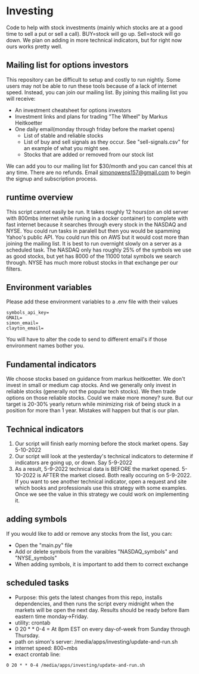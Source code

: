 # Investing
Code to help with stock investments (mainly which stocks are at a good time to sell a put or sell a call). BUY=stock will go up. Sell=stock will go down. We plan on adding in more technical indicators, but for right now ours works pretty well.

## Mailing list for options investors
This repository can be difficult to setup and costly to run nightly. Some users may not be able to run these tools because of a lack of internet speed. Instead, 
you can join our mailing list. By joining this mailing list you will receive:
* An investment cheatsheet for options investors
* Investment links and plans for trading "The Wheel" by Markus Heitkoetter
* One daily email(monday through friday before the market opens)
    * List of stable and reliable stocks
    * List of buy and sell signals as they occur. See "sell-signals.csv" for an example of what you might see.
    * Stocks that are added or removed from our stock list


We can add you to our mailing list for $30/month and you can cancel this at any time. There are no refunds. Email simonowens157@gmail.com to begin the signup and subscription process. 
## runtime overview
This script cannot easily be run. It takes roughly 12 hours(on an old server with 800mbs internet while runing in a docker container) to complete with fast internet because it searches through every stock in the NASDAQ and NYSE. You could run tasks in paralell but then you would be spamming Yahoo's public API. You could run this on AWS but it would cost more than joining the mailing list. It is best to run overnight slowly on a server as a scheduled task. The NASDAQ only has roughly 25% of the symbols we use as good stocks, but yet has 8000 of the 11000 total symbols we search through. NYSE has much more robust stocks in that exchange per our filters. 
## Environment variables
Please add these environment variables to a .env file with their values
```
symbols_api_key=
GMAIL=
simon_email=
clayton_email=
```
You will have to alter the code to send to different email's if those environment names bother you.

## Fundamental indicators
We choose stocks based on guidance from markus heitkoetter. We don't invest in small or medium cap stocks. And we generally only invest in reliable stocks (generally not the popular tech stocks). We then trade options on those reliable stocks. Could we make more money? sure. But our target is 20-30% yearly return while minimizing risk of being stuck in a position for more than 1 year. Mistakes will happen but that is our plan.
## Technical indicators
1. Our script will finish early morning before the stock market opens. Say 5-10-2022
2. Our script will look at the yesterday's technical indicators to determine if indicators are going up, or down. Say 5-9-2022
3. As a result, 5-9-2022 technical data is BEFORE the market opened. 5-10-2022 is AFTER the market closed. Both really occuring on 5-9-2022. 
If you want to see another technical indicator, open a request and site which books and professionals use this strategy with some examples. Once we see the value in this strategy we could work on implementing it.
## adding symbols
If you would like to add or remove any stocks from the list, you can:
* Open the "main.py" file
* Add or delete symbols from the varaibles "NASDAQ_symbols" and "NYSE_symbols"
* When adding symbols, it is important to add them to correct exchange

## scheduled tasks
* Purpose: this gets the latest changes from this repo, installs dependencies, and then runs the script every midnight when the markets will be open the next day. Results should be ready before 8am eastern time monday->Friday.
* utility: crontab
* 0 20 * * 0-4      = At 8pm EST on every day-of-week from Sunday through Thursday.
* path on simon's server: /media/apps/investing/update-and-run.sh
* internet speed: 800~mbs
* exact crontab line:
```
0 20 * * 0-4 /media/apps/investing/update-and-run.sh
```